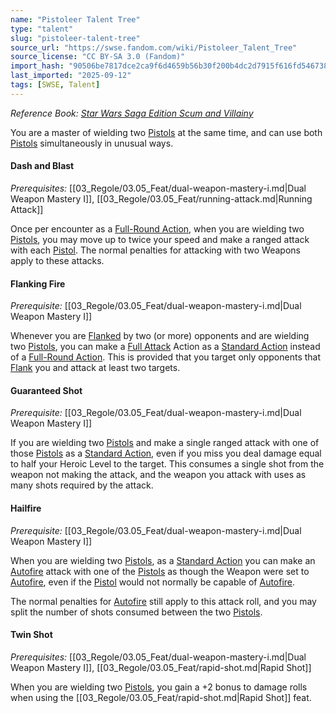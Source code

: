 ```yaml
---
name: "Pistoleer Talent Tree"
type: "talent"
slug: "pistoleer-talent-tree"
source_url: "https://swse.fandom.com/wiki/Pistoleer_Talent_Tree"
source_license: "CC BY-SA 3.0 (Fandom)"
import_hash: "90506be7817dce2ca9f6d4659b56b30f200b4dc2d7915f616fd5467385bb13d8"
last_imported: "2025-09-12"
tags: [SWSE, Talent]
---
```

*Reference Book: [Star Wars Saga Edition Scum and Villainy](https://swse.fandom.com/wiki/Star_Wars_Saga_Edition_Scum_and_Villainy)*

You are a master of wielding two [Pistols](https://swse.fandom.com/wiki/Pistols) at the same time, and can use both [Pistols](https://swse.fandom.com/wiki/Pistols) simultaneously in unusual ways.

#### **Dash and Blast**
*Prerequisites:* [[03_Regole/03.05_Feat/dual-weapon-mastery-i.md|Dual Weapon Mastery I]], [[03_Regole/03.05_Feat/running-attack.md|Running Attack]]

Once per encounter as a [Full-Round Action](https://swse.fandom.com/wiki/Full-Round_Action), when you are wielding two [Pistols](https://swse.fandom.com/wiki/Pistols), you may move up to twice your speed and make a ranged attack with each [Pistol](https://swse.fandom.com/wiki/Pistol). The normal penalties for attacking with two Weapons apply to these attacks.

#### **Flanking Fire**
*Prerequisite:* [[03_Regole/03.05_Feat/dual-weapon-mastery-i.md|Dual Weapon Mastery I]]

Whenever you are [Flanked](https://swse.fandom.com/wiki/Flanked) by two (or more) opponents and are wielding two [Pistols](https://swse.fandom.com/wiki/Pistols), you can make a [Full Attack](https://swse.fandom.com/wiki/Full_Attack) Action as a [Standard Action](https://swse.fandom.com/wiki/Standard_Action) instead of a [Full-Round Action](https://swse.fandom.com/wiki/Full-Round_Action). This is provided that you target only opponents that [Flank](https://swse.fandom.com/wiki/Flank) you and attack at least two targets.

#### **Guaranteed Shot**
*Prerequisite:* [[03_Regole/03.05_Feat/dual-weapon-mastery-i.md|Dual Weapon Mastery I]]

If you are wielding two [Pistols](https://swse.fandom.com/wiki/Pistols) and make a single ranged attack with one of those [Pistols](https://swse.fandom.com/wiki/Pistols) as a [Standard Action](https://swse.fandom.com/wiki/Standard_Action), even if you miss you deal damage equal to half your Heroic Level to the target. This consumes a single shot from the weapon not making the attack, and the weapon you attack with uses as many shots required by the attack.

#### **Hailfire**
*Prerequisite:* [[03_Regole/03.05_Feat/dual-weapon-mastery-i.md|Dual Weapon Mastery I]]

When you are wielding two [Pistols](https://swse.fandom.com/wiki/Pistols), as a [Standard Action](https://swse.fandom.com/wiki/Standard_Action) you can make an [Autofire](https://swse.fandom.com/wiki/Autofire) attack with one of the [Pistols](https://swse.fandom.com/wiki/Pistols) as though the Weapon were set to [Autofire](https://swse.fandom.com/wiki/Autofire), even if the [Pistol](https://swse.fandom.com/wiki/Pistol) would not normally be capable of [Autofire](https://swse.fandom.com/wiki/Autofire).

The normal penalties for [Autofire](https://swse.fandom.com/wiki/Autofire) still apply to this attack roll, and you may split the number of shots consumed between the two [Pistols](https://swse.fandom.com/wiki/Pistols).

#### **Twin Shot**
*Prerequisites:* [[03_Regole/03.05_Feat/dual-weapon-mastery-i.md|Dual Weapon Mastery I]], [[03_Regole/03.05_Feat/rapid-shot.md|Rapid Shot]]

When you are wielding two [Pistols](https://swse.fandom.com/wiki/Pistols), you gain a +2 bonus to damage rolls when using the [[03_Regole/03.05_Feat/rapid-shot.md|Rapid Shot]] feat.
